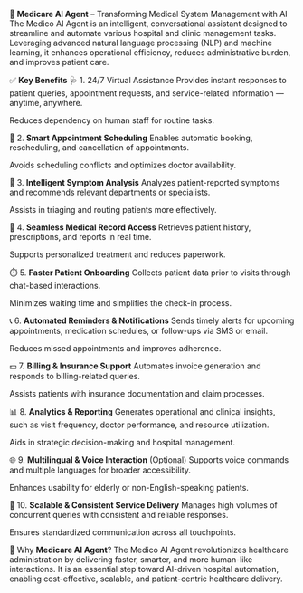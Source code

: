 🚀 **Medicare AI Agent** – Transforming Medical System Management with AI
The Medico AI Agent is an intelligent, conversational assistant designed to streamline and automate various hospital and clinic management tasks. Leveraging advanced natural language processing (NLP) and machine learning, it enhances operational efficiency, reduces administrative burden, and improves patient care.

✅ **Key Benefits**
🩺 1. 24/7 Virtual Assistance
Provides instant responses to patient queries, appointment requests, and service-related information — anytime, anywhere.

Reduces dependency on human staff for routine tasks.

📅 2. **Smart Appointment Scheduling**
Enables automatic booking, rescheduling, and cancellation of appointments.

Avoids scheduling conflicts and optimizes doctor availability.

🧠 3. **Intelligent Symptom Analysis**
Analyzes patient-reported symptoms and recommends relevant departments or specialists.

Assists in triaging and routing patients more effectively.

📂 4. **Seamless Medical Record Access**
Retrieves patient history, prescriptions, and reports in real time.

Supports personalized treatment and reduces paperwork.

⏱️ 5. **Faster Patient Onboarding**
Collects patient data prior to visits through chat-based interactions.

Minimizes waiting time and simplifies the check-in process.

📞 6. **Automated Reminders & Notifications**
Sends timely alerts for upcoming appointments, medication schedules, or follow-ups via SMS or email.

Reduces missed appointments and improves adherence.

💵 7. **Billing & Insurance Support**
Automates invoice generation and responds to billing-related queries.

Assists patients with insurance documentation and claim processes.

📊 8. **Analytics & Reporting**
Generates operational and clinical insights, such as visit frequency, doctor performance, and resource utilization.



Aids in strategic decision-making and hospital management.

🌐 9. **Multilingual & Voice Interaction** (Optional)
Supports voice commands and multiple languages for broader accessibility.

Enhances usability for elderly or non-English-speaking patients.

🤖 10. **Scalable & Consistent Service Delivery**
Manages high volumes of concurrent queries with consistent and reliable responses.

Ensures standardized communication across all touchpoints.

🏥 Why **Medicare AI Agent**?
The Medico AI Agent revolutionizes healthcare administration by delivering faster, smarter, and more human-like interactions. It is an essential step toward AI-driven hospital automation, enabling cost-effective, scalable, and patient-centric healthcare delivery.



